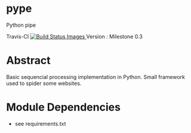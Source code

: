 pype
====

Python pipe

Travis-CI
<a href="https://travis-ci.org/davidfrigola/pype/" target="_blank">
<img src="https://travis-ci.org/davidfrigola/pype.png" data-bindattr-28="28" title="Build Status Images">
</a>
Version : Milestone 0.3

Abstract
========

Basic sequencial processing implementation in Python.
Small framework used to spider some websites.

Module Dependencies
===================

 * see requirements.txt


